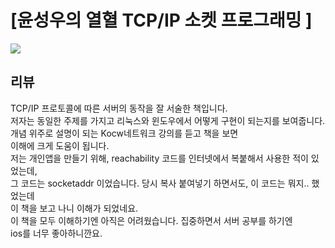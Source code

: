 # [윤성우의 열혈 TCP/IP 소켓 프로그래밍 ]

![](https://image.aladin.co.kr/product/592/80/cover500/899609403x_1.jpg)

## 리뷰
TCP/IP 프로토콜에 따른 서버의 동작을 잘 서술한 책입니다. <br/>
저자는 동일한 주제를 가지고 리눅스와 윈도우에서 어떻게 구현이 되는지를 보여줍니다.<br/>
개념 위주로 설명이 되는 Kocw네트워크 강의를 듣고 책을 보면<br/>
이해에 크게 도움이 됩니다.<br/>
저는 개인앱을 만들기 위해, reachability 코드를 인터넷에서 복붙해서 사용한 적이 있었는데,<br/>
그 코드는 socketaddr 이었습니다. 당시 복사 붙여넣기 하면서도, 이 코드는 뭐지.. 했었는데<br/>
이 책을 보고 나니 이해가 되었네요.<br/>
이 책을 모두 이해하기엔 아직은 어려웠습니다. 집중하면서 서버 공부를 하기엔<br/>
ios를 너무 좋아하니깐요.<br/>

